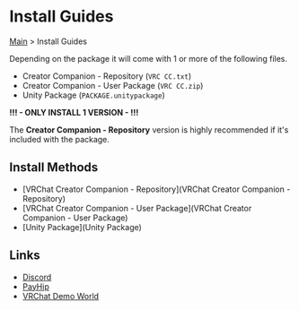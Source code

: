 # Install Guides

[Main](../) > Install Guides  

Depending on the package it will come with 1 or more of the following files.

- Creator Companion - Repository (`VRC CC.txt`)
- Creator Companion - User Package (`VRC CC.zip`)
- Unity Package (`PACKAGE.unitypackage`)

**!!! - ONLY INSTALL 1 VERSION - !!!**

The **Creator Companion - Repository** version is highly recommended if it's included with the package.

## Install Methods

- [VRChat Creator Companion - Repository](VRChat Creator Companion - Repository)
- [VRChat Creator Companion - User Package](VRChat Creator Companion - User Package)
- [Unity Package](Unity Package)

## Links

- [Discord](https://discord.gg/tDgEmFZp5z)
- [PayHip](https://payhip.com/RiskyKen)
- [VRChat Demo World](https://vrchat.com/home/world/wrld_c220f9c7-f451-403b-bfae-89165c0eca5d)